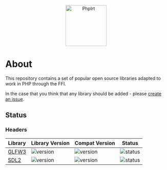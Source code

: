 <p align="center">
    <a href="https://github.com/ffi-libs">
        <img src="https://avatars.githubusercontent.com/u/101121010?s=256" width="128" alt="Phplrt" />
    </a>
</p>

# About

This repository contains a set of popular open source libraries adapted to 
work in PHP through the FFI.

In the case that you think that any library should be added - please [create 
an issue](https://github.com/php-ffi-libs/.github/issues).

## Status

### Headers

| Library                                                | Library Version                                                   | Compat Version                                                  | Status                                                                             |
|--------------------------------------------------------|-------------------------------------------------------------------|-----------------------------------------------------------------|------------------------------------------------------------------------------------|
| [GLFW3](https://github.com/php-ffi-libs/glfw3-headers) | ![version](https://poser.pugx.org/ffi-libs/glfw3-headers/version) | ![version](https://img.shields.io/badge/GLFW3-3.3.6-cc3c20.svg) | ![status](https://github.com/php-ffi-libs/glfw3-headers/workflows/build/badge.svg) |
| [SDL2](https://github.com/php-ffi-libs/sdl2-headers)   | ![version](https://poser.pugx.org/ffi-libs/sdl2-headers/version)  | ![version](https://img.shields.io/badge/SDL2-2.0.20-cc3c20.svg) | ![status](https://github.com/php-ffi-libs/sdl2-headers/workflows/build/badge.svg)  |
